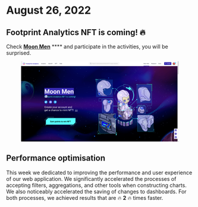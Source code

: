 # August 26, 2022

## Footprint Analytics NFT is coming! 🔥

Check [**Moon Men**](https://www.footprint.network/moon-men) **** and participate in the activities, you will be surprised.&#x20;

<figure><img src="../../.gitbook/assets/image (2).png" alt=""><figcaption></figcaption></figure>

## Performance optimisation

This week we dedicated to improving the performance and user experience of our web application. We significantly accelerated the processes of accepting filters, aggregations, and other tools when constructing charts. We also noticeably accelerated the saving of changes to dashboards. For both processes, we achieved results that are 🔥 **2** 🔥 times faster.
